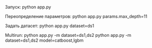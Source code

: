 Запуск:
python app.py

Переопределение параметров:
python app.py params.max_depth=11

Задать датасет:
python app.py dataset=ds1

Multirun:
python app.py -m dataset=ds1,ds2
python app.py -m dataset=ds1,ds2 model=catboost,lgbm
